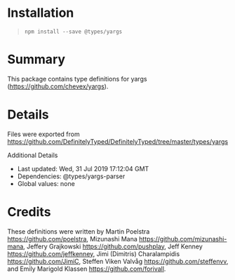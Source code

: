 # Installation

> `npm install --save @types/yargs`

# Summary

This package contains type definitions for yargs (https://github.com/chevex/yargs).

# Details

Files were exported from https://github.com/DefinitelyTyped/DefinitelyTyped/tree/master/types/yargs

Additional Details

- Last updated: Wed, 31 Jul 2019 17:12:04 GMT
- Dependencies: @types/yargs-parser
- Global values: none

# Credits

These definitions were written by Martin Poelstra <https://github.com/poelstra>, Mizunashi Mana <https://github.com/mizunashi-mana>, Jeffery Grajkowski <https://github.com/pushplay>, Jeff Kenney <https://github.com/jeffkenney>, Jimi (Dimitris) Charalampidis <https://github.com/JimiC>, Steffen Viken Valvåg <https://github.com/steffenvv>, and Emily Marigold Klassen <https://github.com/forivall>.
